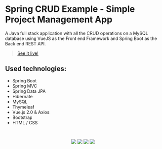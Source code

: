 # Spring CRUD Example - Simple Project Management App

A Java full stack application with all the CRUD operations on a MySQL database using VueJS as the Front end Framework and Spring Boot as the Back end REST API.

> [See it live!](https://github.com/KristoffBlackman/Full-Stack-Project-Management-App/edit/main/Project-Management-App/)

## Used technologies:
- Spring Boot
- Spring MVC
- Spring Data JPA
- Hibernate
- MySQL
- Thymeleaf
- Vue.js 2.0 & Axios
- Bootstrap
- HTML / CSS

<br />
<p align="center">
    <img src="https://i.imgur.com/vsmUOb3.png"/>
    <img src="https://i.imgur.com/Zf4uIvf.png"/>
    <img src="https://i.imgur.com/wyOE8eK.png"/>
    <img src="https://i.imgur.com/sH11mlN.png"/>
</p>
